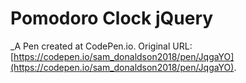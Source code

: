 # Pomodoro Clock jQuery
 _A Pen created at CodePen.io. Original URL: [https://codepen.io/sam_donaldson2018/pen/JqgaYO](https://codepen.io/sam_donaldson2018/pen/JqgaYO).

 